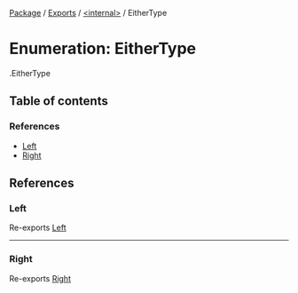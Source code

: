 [Package](../README.md) / [Exports](../modules.md) / [<internal\>](../modules/internal_.md) / EitherType

# Enumeration: EitherType

[<internal>](../modules/internal_.md).EitherType

## Table of contents

### References

- [Left](internal_.EitherType.md#left)
- [Right](internal_.EitherType.md#right)

## References

### Left

Re-exports [Left](../modules/internal_.md#left)

___

### Right

Re-exports [Right](../modules/internal_.md#right)
